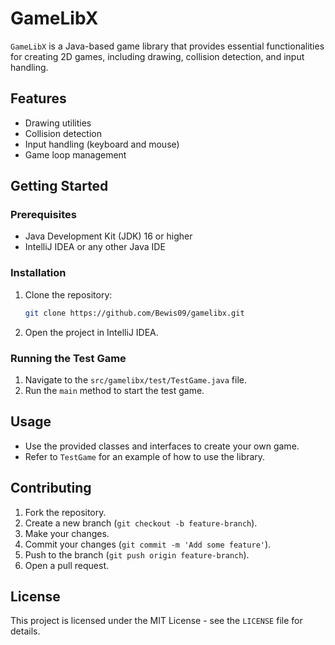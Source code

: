 # GameLibX

`GameLibX` is a Java-based game library that provides essential functionalities for creating 2D games, including drawing, collision detection, and input handling.

## Features

- Drawing utilities
- Collision detection
- Input handling (keyboard and mouse)
- Game loop management

## Getting Started

### Prerequisites

- Java Development Kit (JDK) 16 or higher
- IntelliJ IDEA or any other Java IDE

### Installation

1. Clone the repository:
    ```sh
    git clone https://github.com/Bewis09/gamelibx.git
    ```
2. Open the project in IntelliJ IDEA.

### Running the Test Game

1. Navigate to the `src/gamelibx/test/TestGame.java` file.
2. Run the `main` method to start the test game.

## Usage

- Use the provided classes and interfaces to create your own game.
- Refer to `TestGame` for an example of how to use the library.

## Contributing

1. Fork the repository.
2. Create a new branch (`git checkout -b feature-branch`).
3. Make your changes.
4. Commit your changes (`git commit -m 'Add some feature'`).
5. Push to the branch (`git push origin feature-branch`).
6. Open a pull request.

## License

This project is licensed under the MIT License - see the `LICENSE` file for details.